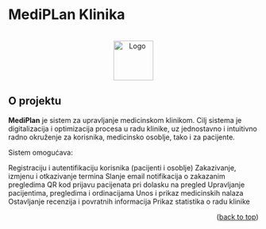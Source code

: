 
# MediPLan Klinika


<!-- LOGO PROJEKTA  -->
<br />
<div align="center">
  <a href="https://github.com/othneildrew/Best-README-Template">
    <img src="desktop/logo.png" alt="Logo" width="80" height="80">
  </a>

</div>

<!-- O ROJEKTU -->
## O projektu


**MediPlan** je sistem za upravljanje medicinskom klinikom. Cilj sistema je digitalizacija i optimizacija procesa u radu klinike, uz jednostavno i intuitivno radno okruženje za korisnika, medicinsko osoblje, tako i za pacijente.

Sistem omogućava:

Registraciju i autentifikaciju korisnika (pacijenti i osoblje)
Zakazivanje, izmjenu i otkazivanje termina
Slanje email notifikacija o zakazanim pregledima
QR kod prijavu pacijenata pri dolasku na pregled
Upravljanje pacijentima, pregledima i ordinacijama
Unos i prikaz medicinskih nalaza
Ostavljanje recenzija i povratnih informacija
Prikaz statistika o radu klinike


<p align="right">(<a href="#readme-top">back to top</a>)</p>

